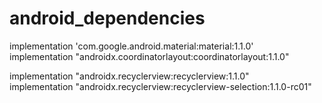 # android_dependencies
  
  implementation 'com.google.android.material:material:1.1.0'<br>
  implementation "androidx.coordinatorlayout:coordinatorlayout:1.1.0"<br>
  
  implementation "androidx.recyclerview:recyclerview:1.1.0"<br>
  implementation "androidx.recyclerview:recyclerview-selection:1.1.0-rc01"<br>
